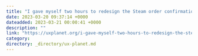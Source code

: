 ```yaml
---
title: "I gave myself two hours to redesign the Steam order confirmation page"
date: 2023-03-20 09:37:14 +0000
dateadded: 2023-03-21 00:00:41 +0000
description: ""
link: "https://uxplanet.org/i-gave-myself-two-hours-to-redesign-the-steam-order-confirmation-page-352ff68b6935?source=rss----819cc2aaeee0---4"
category:
directory: _directory/ux-planet.md
---
```

